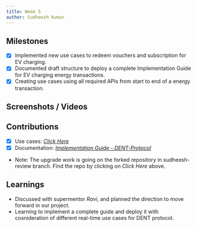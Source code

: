 ```yaml
---
title: Week 5
author: Sudheesh Kumar
---
```


## Milestones
- [x] Implemented new use cases to redeem vouchers and subscription for EV charging.
- [x] Documented draft structure to deploy a complete Implementation Guide for EV charging energy transactions.
- [x] Creating use cases using all required APIs from start to end of a energy transaction.

## Screenshots / Videos 

## Contributions
- [x] Use cases: [*Click Here*](https://github.com/shenoyninad/DENT-Protocol/tree/sudheesh-draft)
- [x] Documentation: [*Implementation Guide - DENT-Protocol*](https://docs.google.com/document/d/1XFm87KrG-K2kV6RrkFKpAuhzRRuK-RzMaFjJoDczdO0/edit?usp=sharing)
- Note: The upgrade work is going on the forked repository in sudheesh-review branch. Find the repo by clicking on *Click Here* above.

## Learnings
- Discussed with supermentor *Ravi*, and planned the direction to move forward in our project.
- Learning to implement a complete guide and deploy it with cosnideration of different real-time use cases for DENT protocol.
